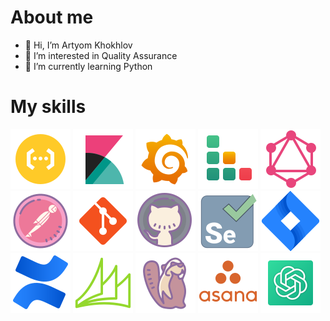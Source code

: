 # About me
- 👋 Hi, I’m Artyom Khokhlov
- 👀 I’m interested in Quality Assurance
- 🌱 I’m currently learning Python

# My skills

[![Swagger](/icons/swagger.svg)](https://swagger.io/)
[![Kibana](/icons/kibana.svg)](https://www.elastic.co/kibana)
[![Grafana](/icons/grafana.svg)](https://grafana.com)
[![Testrail](/icons/testrail.svg)](https://www.testrail.com)
[![GraphQL](/icons/graphql.svg)](https://graphql.org/)
[![Postman](/icons/postman.svg)](https://www.postman.com/)
[![Git](/icons/git.svg)](https://git-scm.com/)
[![Github](/icons/github.svg)](https://github.com/)
[![Selenium](/icons/selenium.svg)](https://www.selenium.dev/)
[![Jira](/icons/jira.svg)](https://www.atlassian.com/software/jira)
[![Confluence](/icons/confluence.svg)](https://www.atlassian.com/software/confluence)
[![MScrm](/icons/mscrm.svg)](https://www.microsoft.com/pl-pl/dynamics-365)
[![DBeaver](/icons/dbeaver.svg)](https://dbeaver.io/)
[![Asana](/icons/asana.svg)](https://asana.com/)
[![ChatGPT](/icons/chatgpt.svg)](https://chat.openai.com/)

<!---
ArtyomKhokhlov/ArtyomKhokhlov is a ✨ special ✨ repository because its `README.md` (this file) appears on your GitHub profile.
You can click the Preview link to take a look at your changes.
--->
